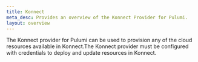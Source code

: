 ```yaml
---
title: Konnect
meta_desc: Provides an overview of the Konnect Provider for Pulumi.
layout: overview
---
```


The Konnect provider for Pulumi can be used to provision any of the cloud resources available in Konnect.The Konnect provider must be configured with credentials to deploy and update resources in Konnect.